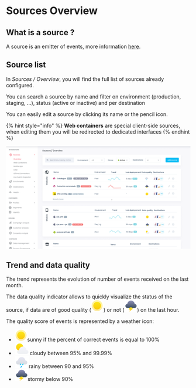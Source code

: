 # Sources Overview

## What is a source ?

A source is an emitter of events, more information [here](../../getting-started/concepts/#source).

## Source list

In _Sources / Overview_, you will find the full list of sources already configured.

You can search a source by name and filter on environment (production, staging, ...), status (active or inactive) and per destination

You can easily edit a source by clicking its name or the pencil icon.

{% hint style="info" %}
**Web containers** are special client-side sources, when editing them you will be redirected to dedicated interfaces
{% endhint %}

![](<../../.gitbook/assets/image (2) (2) (1).png>)

## Trend and data quality

The trend represents the evolution of number of events received on the last month.

The data quality indicator allows to quickly visualize the status of the source, if data are of good quality (<img src="../../.gitbook/assets/image (17).png" alt="" data-size="line">) or not (<img src="../../.gitbook/assets/image (14).png" alt="" data-size="line">) on the last hour.

The quality score of events is represented by a weather icon:

* <img src="../../.gitbook/assets/image (17).png" alt="" data-size="line">sunny if the percent of correct events is equal to 100%
* <img src="../../.gitbook/assets/image (15) (2).png" alt="" data-size="line">cloudy between 95% and 99.99%
* <img src="../../.gitbook/assets/image (16) (1).png" alt="" data-size="line">rainy between 90 and 95%
* <img src="../../.gitbook/assets/image (14).png" alt="" data-size="line">stormy below 90%
